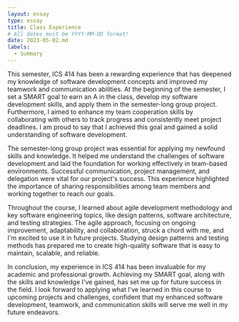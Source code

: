 ```yaml
---
layout: essay
type: essay
title: Class Experience
# All dates must be YYYY-MM-DD format!
date: 2023-05-02.md
labels:
  - Summary
---
```


This semester, ICS 414 has been a rewarding experience that has deepened my
knowledge of software development concepts and improved my teamwork and communication
abilities. At the beginning of the semester, I set a SMART goal to earn an A in the class, develop
my software development skills, and apply them in the semester-long group project.
Furthermore, I aimed to enhance my team cooperation skills by collaborating with others to track
progress and consistently meet project deadlines. I am proud to say that I achieved this goal
and gained a solid understanding of software development.
  
  The semester-long group project was essential for applying my newfound skills and
knowledge. It helped me understand the challenges of software development and laid the
foundation for working effectively in team-based environments. Successful communication,
project management, and delegation were vital for our project's success. This experience
highlighted the importance of sharing responsibilities among team members and working
together to reach our goals.
  
  Throughout the course, I learned about agile development methodology and key
software engineering topics, like design patterns, software architecture, and testing strategies.
The agile approach, focusing on ongoing improvement, adaptability, and collaboration, struck a
chord with me, and I'm excited to use it in future projects. Studying design patterns and testing
methods has prepared me to create high-quality software that is easy to maintain, scalable, and
reliable.
  
  In conclusion, my experience in ICS 414 has been invaluable for my academic and
professional growth. Achieving my SMART goal, along with the skills and knowledge I've
gained, has set me up for future success in the field. I look forward to applying what I've learned
in this course to upcoming projects and challenges, confident that my enhanced software
development, teamwork, and communication skills will serve me well in my future endeavors.
